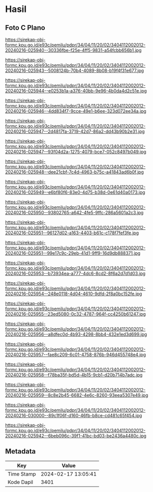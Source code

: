 # Hasil

## Foto C Plano

https://sirekap-obj-formc.kpu.go.id/e93c/pemilu/pdpr/34/04/11/20/02/3404112002012-20240216-025940--30336fbe-f25e-4ff5-9831-a54fcbb656b1.jpg

https://sirekap-obj-formc.kpu.go.id/e93c/pemilu/pdpr/34/04/11/20/02/3404112002012-20240216-025943--5008124b-70b4-4089-8b08-b19f4f31e677.jpg

https://sirekap-obj-formc.kpu.go.id/e93c/pemilu/pdpr/34/04/11/20/02/3404112002012-20240216-025944--e0253b1a-a376-40bb-9e96-4b0da4d2c51e.jpg

https://sirekap-obj-formc.kpu.go.id/e93c/pemilu/pdpr/34/04/11/20/02/3404112002012-20240216-025946--4dd834f7-9cce-49e1-b6ee-323d072ee34a.jpg

https://sirekap-obj-formc.kpu.go.id/e93c/pemilu/pdpr/34/04/11/20/02/3404112002012-20240216-025947--2d4817fa-3719-42d7-86a2-dd43b90b2e31.jpg

https://sirekap-obj-formc.kpu.go.id/e93c/pemilu/pdpr/34/04/11/20/02/3404112002012-20240216-025947--93f04d2a-1275-4079-bce7-052c8497b049.jpg

https://sirekap-obj-formc.kpu.go.id/e93c/pemilu/pdpr/34/04/11/20/02/3404112002012-20240216-025948--dee21cbf-7c4d-4963-b75c-a41843ad6b0f.jpg

https://sirekap-obj-formc.kpu.go.id/e93c/pemilu/pdpr/34/04/11/20/02/3404112002012-20240216-025949--e6bf80f6-83e0-4d75-b38d-0e61d40a0173.jpg

https://sirekap-obj-formc.kpu.go.id/e93c/pemilu/pdpr/34/04/11/20/02/3404112002012-20240216-025950--93802765-a642-4fe5-9ffc-286a5601a2c3.jpg

https://sirekap-obj-formc.kpu.go.id/e93c/pemilu/pdpr/34/04/11/20/02/3404112002012-20240216-025951--96127d02-a163-4403-b61c-c178f7fef3fe.jpg

https://sirekap-obj-formc.kpu.go.id/e93c/pemilu/pdpr/34/04/11/20/02/3404112002012-20240216-025951--99e17c9c-29eb-41d1-9ff9-16d9db888371.jpg

https://sirekap-obj-formc.kpu.go.id/e93c/pemilu/pdpr/34/04/11/20/02/3404112002012-20240216-025953--b73934ea-a777-4dc6-8cd2-8f6a2d7d1d03.jpg

https://sirekap-obj-formc.kpu.go.id/e93c/pemilu/pdpr/34/04/11/20/02/3404112002012-20240216-025954--248e0118-4d04-4610-9dfd-2f8a0bc152fe.jpg

https://sirekap-obj-formc.kpu.go.id/e93c/pemilu/pdpr/34/04/11/20/02/3404112002012-20240216-025955--23ed5080-0c32-4787-964f-cc4250b61247.jpg

https://sirekap-obj-formc.kpu.go.id/e93c/pemilu/pdpr/34/04/11/20/02/3404112002012-20240216-025956--a8dfec0d-4b93-4298-8bb4-432e1ed3d699.jpg

https://sirekap-obj-formc.kpu.go.id/e93c/pemilu/pdpr/34/04/11/20/02/3404112002012-20240216-025957--fae8c209-6c01-4758-876b-946d455748e4.jpg

https://sirekap-obj-formc.kpu.go.id/e93c/pemilu/pdpr/34/04/11/20/02/3404112002012-20240216-025958--f78ba35f-bd5d-4b15-9cb1-d20b714b7adc.jpg

https://sirekap-obj-formc.kpu.go.id/e93c/pemilu/pdpr/34/04/11/20/02/3404112002012-20240216-025959--8c8e2b45-6682-4e6c-8260-93eea5307e49.jpg

https://sirekap-obj-formc.kpu.go.id/e93c/pemilu/pdpr/34/04/11/20/02/3404112002012-20240216-030000--89c1f06f-d160-46fb-b8ce-cd481c65f454.jpg

https://sirekap-obj-formc.kpu.go.id/e93c/pemilu/pdpr/34/04/11/20/02/3404112002012-20240216-025942--6beb096c-39f1-41bc-bd03-be2436a4480c.jpg


## Metadata

| Key        | Value               |
| ---------- | ------------------- |
| Time Stamp | 2024-02-17 13:05:41 |
| Kode Dapil | 3401                |



